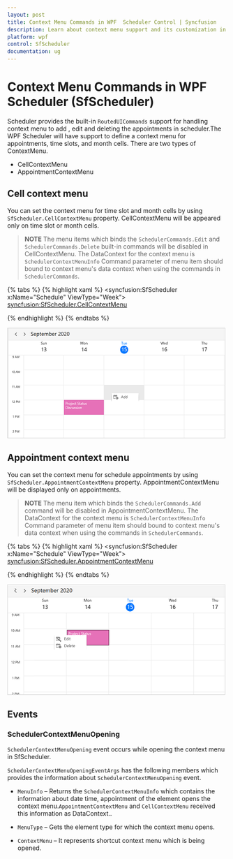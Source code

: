 ```yaml
---
layout: post
title: Context Menu Commands in WPF  Scheduler Control | Syncfusion
description: Learn about context menu support and its customization in Syncfusion WPF Scheduler (SfScheduler) control and more details. 
platform: wpf
control: SfScheduler
documentation: ug
---
```


# Context Menu Commands in WPF Scheduler (SfScheduler)

Scheduler provides the built-in `RoutedUICommands` support for handling context menu to add , edit and deleting the appointments in scheduler.The WPF Scheduler will have support to define a context menu for appointments, time slots, and month cells. There are two types of ContextMenu.

* CellContextMenu
* AppointmentContextMenu

## Cell context menu

You can set the context menu for time slot and month cells by using `SfScheduler.CellContextMenu` property. CellContextMenu will be appeared only on time slot or month cells.

>**NOTE**
The menu items which binds the `SchedulerCommands.Edit` and `SchedulerCommands.Delete` built-in commands will be disabled in CellContextMenu.
The DataContext for the context menu is `SchedulerContextMenuInfo` Command parameter of menu item should bound to context menu's data context when using the commands in `SchedulerCommands`.

{% tabs %}
{% highlight xaml %}
<syncfusion:SfScheduler x:Name="Schedule" ViewType="Week">
<syncfusion:SfScheduler.CellContextMenu>
<ContextMenu>
<MenuItem Command="{Binding Source={x:Static Member=syncfusion:SchedulerCommands.Add}}" CommandParameter ="{Binding}" CommandTarget="{Binding ElementName=Schedule}" Header="Add">
</MenuItem>
</ContextMenu>
</syncfusion:SfScheduler.CellContextMenu>
</syncfusion:SfScheduler>

{% endhighlight %}
{% endtabs %}

![Cell ContextMenu in WPF Scheduler](ContextMenu/CellContextMenu.png)

## Appointment context menu

You can set the context menu for schedule appointments by using `SfScheduler.AppointmentContextMenu` property. AppointmentContextMenu will be displayed only on appointments.

>**NOTE**
The menu item which binds the `SchedulerCommands.Add` command will be disabled in AppointmentContextMenu.
The DataContext for the context menu is `SchedulerContextMenuInfo` Command parameter of menu item should bound to context menu's data context when using the commands in `SchedulerCommands`.

{% tabs %}
{% highlight xaml %}
<syncfusion:SfScheduler x:Name="Schedule" ViewType="Week">
<syncfusion:SfScheduler.AppointmentContextMenu>
<ContextMenu>
<MenuItem Command="{Binding Source={x:Static Member=syncfusion:SchedulerCommands.Edit}}"
                    CommandParameter ="{Binding}" CommandTarget="{Binding ElementName=Schedule}"
                    Header="Edit">
</MenuItem>
<MenuItem Command="{Binding Source={x:Static Member=syncfusion:SchedulerCommands.Delete}}"
CommandParameter ="{Binding}"
Header="Delete">
</MenuItem>
</ContextMenu>
</syncfusion:SfScheduler.AppointmentContextMenu>
</syncfusion:SfScheduler>

{% endhighlight %}
{% endtabs %}

![Appointment ContextMenu in WPF Scheduler](ContextMenu/AppointmentContextMenu.png)

## Events

### SchedulerContextMenuOpening

`SchedulerContextMenuOpening` event occurs while opening the context menu in SfScheduler. 

`SchedulerContextMenuOpeningEventArgs` has the following members which provides the information about `SchedulerContextMenuOpening` event.

* `MenuInfo` – Returns the `SchedulerContextMenuInfo` which contains the information about date time, appointment of the element opens the context menu.`AppointmentContextMenu` and `CellContextMenu` received this information as DataContext.. 

* `MenuType` – Gets the element type for which the context menu opens.

* `ContextMenu` – It represents shortcut context menu which is being opened.
